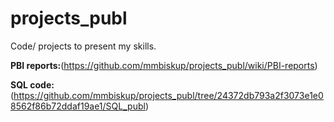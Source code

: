 # projects_publ
Code/ projects to present my skills.

**PBI reports:**(https://github.com/mmbiskup/projects_publ/wiki/PBI-reports)

**SQL code:**(https://github.com/mmbiskup/projects_publ/tree/24372db793a2f3073e1e08562f86b72ddaf19ae1/SQL_publ) 
